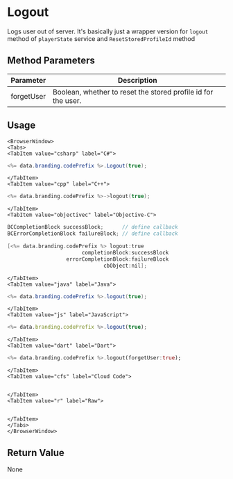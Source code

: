# Logout

Logs user out of server. It's basically just a wrapper version for `logout` method of `playerState` service and `ResetStoredProfileId` method

## Method Parameters

Parameter | Description
--------- | -----------
forgetUser | Boolean, whether to reset the stored profile id for the user.

## Usage

```mdx-code-block
<BrowserWindow>
<Tabs>
<TabItem value="csharp" label="C#">
```

```csharp
<%= data.branding.codePrefix %>.Logout(true);
```

```mdx-code-block
</TabItem>
<TabItem value="cpp" label="C++">
```

```cpp
<%= data.branding.codePrefix %>->logout(true);
```

```mdx-code-block
</TabItem>
<TabItem value="objectivec" label="Objective-C">
```

```objectivec
BCCompletionBlock successBlock;      // define callback
BCErrorCompletionBlock failureBlock; // define callback

[<%= data.branding.codePrefix %> logout:true
                        completionBlock:successBlock
                   errorCompletionBlock:failureBlock
                               cbObject:nil];
```

```mdx-code-block
</TabItem>
<TabItem value="java" label="Java">
```

```java
<%= data.branding.codePrefix %>.logout(true);
```

```mdx-code-block
</TabItem>
<TabItem value="js" label="JavaScript">
```

```javascript
<%= data.branding.codePrefix %>.logout(true);
```

```mdx-code-block
</TabItem>
<TabItem value="dart" label="Dart">
```

```dart
<%= data.branding.codePrefix %>.logout(forgetUser:true);
```


```mdx-code-block
</TabItem>
<TabItem value="cfs" label="Cloud Code">
```

```javascript

```

```mdx-code-block
</TabItem>
<TabItem value="r" label="Raw">
```

```javascript

```

```mdx-code-block
</TabItem>
</Tabs>
</BrowserWindow>
```

## Return Value

None
